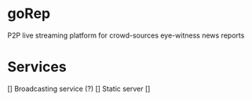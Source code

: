 # goRep
P2P live streaming platform for crowd-sources eye-witness news reports


# Services
[] Broadcasting service (?)
[] Static server
[] 